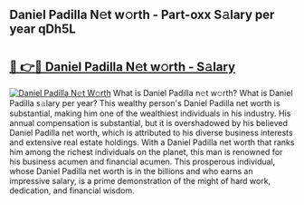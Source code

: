 ## Daniel Padilla N𝚎t w𝚘rth - Part-oxx S𝚊lary per year qDh5L

# <h2><a href="http://gc47m4.nevu.top/?p=Daniel+Padilla">🔗 👉🔴 Daniel Padilla N𝚎t w𝚘rth - S𝚊lary</a></h2>

[![Daniel Padilla N𝚎t W𝚘rth](https://i.imgur.com/Oavwk0R.jpeg)](http://gc47m4.nevu.top/?p=Daniel+Padilla)
What is Daniel Padilla n𝚎t w𝚘rth? What is Daniel Padilla s𝚊lary per year?
This wealthy person's Daniel Padilla net worth is substantial, making him one of the wealthiest individuals in his industry. His annual compensation is substantial, but it is overshadowed by his believed Daniel Padilla net worth, which is attributed to his diverse business interests and extensive real estate holdings. With a Daniel Padilla net worth that ranks him among the richest individuals on the planet, this man is renowned for his business acumen and financial acumen. This prosperous individual, whose Daniel Padilla net worth is in the billions and who earns an impressive salary, is a prime demonstration of the might of hard work, dedication, and financial wisdom.
